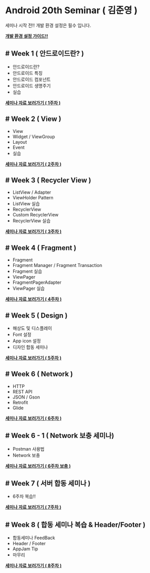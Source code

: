 # Android 20th Seminar ( 김준영 )

세미나 시작 전!! 개발 환경 설정은 필수 입니다.

[**개발 환경 설정 가이드!!**](https://drive.google.com/open?id=0B2MfFBsYntY6M3JzOHYxMnVSbjQ)

## # Week 1 ( 안드로이드란? )

* 안드로이드란?
* 안드로이드 특징
* 안드로이드 컴포넌트
* 안드로이드 생명주기
* 실습

[**세미나 자료 보러가기 ( 1주차 )**](https://drive.google.com/open?id=0B2MfFBsYntY6dUVnSEhtcUNqeUE)



## # Week 2 ( View )

* View
* Widget / ViewGroup
* Layout
* Event
* 실습

[**세미나 자료 보러가기 ( 2주차 )**](https://drive.google.com/open?id=0B2MfFBsYntY6MkJ1VUJFSFgyNW8)



## # Week 3 ( Recycler View )

* ListView / Adapter
* ViewHolder Pattern
* ListView 실습
* RecyclerView
* Custom RecyclerView
* RecyclerView 실습

[**세미나 자료 보러가기 ( 3주차 )**](https://drive.google.com/open?id=0B2MfFBsYntY6WlAwbFI0ckNHQjA)



## # Week 4 ( Fragment )

* Fragment
* Fragment Manager / Fragment Transaction
* Fragment 실습
* ViewPager
* FragmentPagerAdapter
* ViewPager 실습

[**세미나 자료 보러가기 ( 4주차 )**](https://drive.google.com/open?id=0B2MfFBsYntY6dWRBTm1nTHRLTWM)



## # Week 5 ( Design )

* 해상도 및 디스플레이
* Font 설정
* App icon 설정
* 디자인 합동 세미나

[**세미나 자료 보러가기 ( 5주차 )**](https://drive.google.com/open?id=0B2MfFBsYntY6ejdncHZLQ0JaVW8)



## # Week 6 ( Network )

* HTTP
* REST API
* JSON / Gson
* Retrofit
* Glide

[**세미나 자료 보러가기 ( 6주차 )**](https://drive.google.com/open?id=0B2MfFBsYntY6RGhzWE5zMlJqUEk)



## # Week 6 - 1 ( Network 보충 세미나)

* Postman 사용법
* Network 보충

[**세미나 자료 보러가기 ( 6주차 보충 )**](https://drive.google.com/open?id=0B2MfFBsYntY6ZmdpdW5rREtPVUE)



## # Week 7 ( 서버 합동 세미나 )

* 6주차 복습!!

[**세미나 자료 보러가기 ( 7주차 )**](https://drive.google.com/open?id=0BxHzlG6JzDPQNm9ubHFqZXhwSFU)



## # Week 8 ( 합동 세미나 복습 & Header/Footer )

* 합동세미나 FeedBack
* Header / Footer
* AppJam Tip
* 마무리

[**세미나 자료 보러가기 ( 8주차 )**](https://drive.google.com/open?id=0B2MfFBsYntY6RHlQdkFJbkEzbEE)



